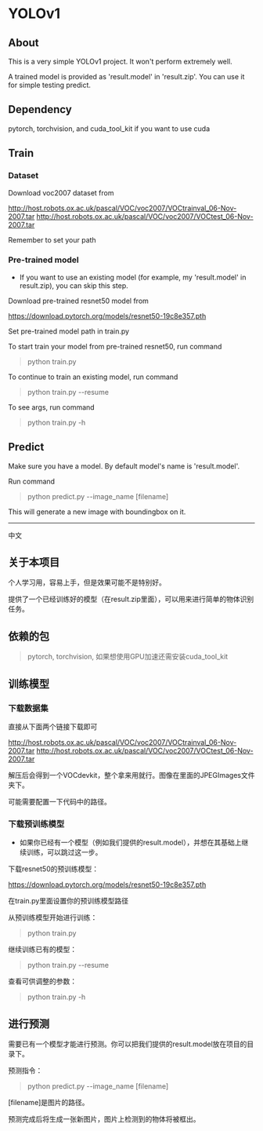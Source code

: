 # YOLOv1

## About

This is a very simple YOLOv1 project. It won't perform extremely well.

A trained model is provided as 'result.model' in 'result.zip'. You can use it for simple testing predict.

## Dependency

pytorch, torchvision, and cuda_tool_kit if you want to use cuda

## Train

### Dataset

Download voc2007 dataset from

http://host.robots.ox.ac.uk/pascal/VOC/voc2007/VOCtrainval_06-Nov-2007.tar
http://host.robots.ox.ac.uk/pascal/VOC/voc2007/VOCtest_06-Nov-2007.tar

Remember to set your path

### Pre-trained model

* If you want to use an existing model (for example, my 'result.model' in result.zip), you can skip this step.

Download pre-trained resnet50 model from

https://download.pytorch.org/models/resnet50-19c8e357.pth

Set pre-trained model path in train.py

To start train your model from pre-trained resnet50, run command

>python train.py

To continue to train an existing model, run command

>python train.py --resume

To see args, run command

>python train.py -h

## Predict

Make sure you have a model. By default model's name is 'result.model'.

Run command

>python predict.py --image_name [filename]

This will generate a new image with boundingbox on it.

---

中文

## 关于本项目

个人学习用，容易上手，但是效果可能不是特别好。

提供了一个已经训练好的模型（在result.zip里面），可以用来进行简单的物体识别任务。

## 依赖的包

>pytorch, torchvision, 如果想使用GPU加速还需安装cuda_tool_kit

## 训练模型

### 下载数据集

直接从下面两个链接下载即可

http://host.robots.ox.ac.uk/pascal/VOC/voc2007/VOCtrainval_06-Nov-2007.tar
http://host.robots.ox.ac.uk/pascal/VOC/voc2007/VOCtest_06-Nov-2007.tar

解压后会得到一个VOCdevkit，整个拿来用就行。图像在里面的JPEGImages文件夹下。

可能需要配置一下代码中的路径。

### 下载预训练模型

* 如果你已经有一个模型（例如我们提供的result.model），并想在其基础上继续训练，可以跳过这一步。

下载resnet50的预训练模型：

https://download.pytorch.org/models/resnet50-19c8e357.pth

在train.py里面设置你的预训练模型路径

从预训练模型开始进行训练：

>python train.py

继续训练已有的模型：

>python train.py --resume

查看可供调整的参数：

>python train.py -h

## 进行预测

需要已有一个模型才能进行预测。你可以把我们提供的result.model放在项目的目录下。

预测指令：

>python predict.py --image_name [filename]

[filename]是图片的路径。

预测完成后将生成一张新图片，图片上检测到的物体将被框出。
